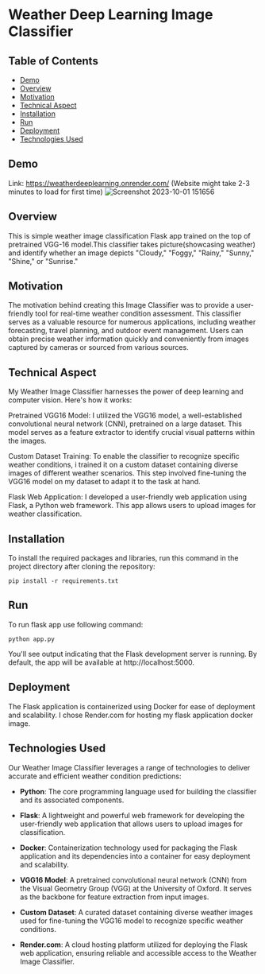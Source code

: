 # Weather Deep Learning Image Classifier 

## Table of Contents

- [Demo](#demo)
- [Overview](#overview)
- [Motivation](#motivation)
- [Technical Aspect](#technical-aspect)
- [Installation](#installation)
- [Run](#run)
- [Deployment](#deployment)
- [Technologies Used](#technologies-used)

## Demo

Link: https://weatherdeeplearning.onrender.com/ (Website might take 2-3 minutes to load for first time)
![Screenshot 2023-10-01 151656](https://github.com/saad415/Weather-Deep-Learning/assets/28076292/20559910-d5a2-4cfb-a277-a145fa09adaf)

## Overview

This is simple weather image classification Flask app trained on the top of pretrained VGG-16 model.This classifier takes picture(showcasing weather) and identify whether an image depicts "Cloudy," "Foggy," "Rainy," "Sunny," "Shine," or "Sunrise." 

## Motivation

The motivation behind creating this Image Classifier was to provide a user-friendly tool for real-time weather condition assessment. This classifier serves as a valuable resource for numerous applications, including weather forecasting, travel planning, and outdoor event management. Users can obtain precise weather information quickly and conveniently from images captured by cameras or sourced from various sources.

## Technical Aspect

My Weather Image Classifier harnesses the power of deep learning and computer vision. Here's how it works:

Pretrained VGG16 Model: I utilized the VGG16 model, a well-established convolutional neural network (CNN), pretrained on a large dataset. This model serves as a feature extractor to identify crucial visual patterns within the images.

Custom Dataset Training: To enable the classifier to recognize specific weather conditions, i trained it on a custom dataset containing diverse images of different weather scenarios. This step involved fine-tuning the VGG16 model on my dataset to adapt it to the task at hand.

Flask Web Application: I developed a user-friendly web application using Flask, a Python web framework. This app allows users to upload images for weather classification.

## Installation

To install the required packages and libraries, run this command in the project directory after cloning the repository:
```console
pip install -r requirements.txt
```

## Run

To run flask app use following command:
```console
python app.py
```
You'll see output indicating that the Flask development server is running. By default, the app will be available at http://localhost:5000.

## Deployment

The Flask application is containerized using Docker for ease of deployment and scalability. I chose Render.com for hosting my flask application docker image.

## Technologies Used

Our Weather Image Classifier leverages a range of technologies to deliver accurate and efficient weather condition predictions:

- **Python**: The core programming language used for building the classifier and its associated components.

- **Flask**: A lightweight and powerful web framework for developing the user-friendly web application that allows users to upload images for classification.

- **Docker**: Containerization technology used for packaging the Flask application and its dependencies into a container for easy deployment and scalability.

- **VGG16 Model**: A pretrained convolutional neural network (CNN) from the Visual Geometry Group (VGG) at the University of Oxford. It serves as the backbone for feature extraction from input images.

- **Custom Dataset**: A curated dataset containing diverse weather images used for fine-tuning the VGG16 model to recognize specific weather conditions.

- **Render.com**: A cloud hosting platform utilized for deploying the Flask web application, ensuring reliable and accessible access to the Weather Image Classifier.

##
